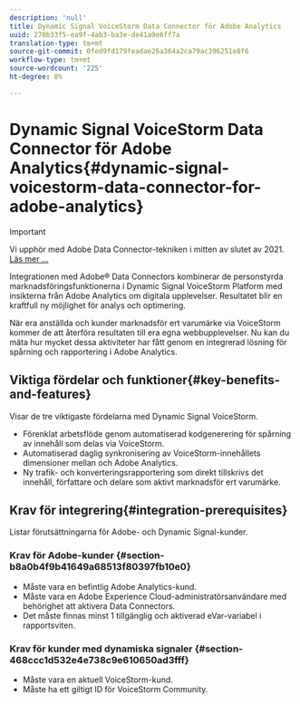 ```yaml
---
description: 'null'
title: Dynamic Signal VoiceStorm Data Connector för Adobe Analytics
uuid: 270b33f5-ea9f-4ab3-ba3e-de41a9e6ff7a
translation-type: tm+mt
source-git-commit: 0fed9fd179feadae26a364a2ca79ac396251e8f6
workflow-type: tm+mt
source-wordcount: '225'
ht-degree: 8%

---
```



# Dynamic Signal VoiceStorm Data Connector för Adobe Analytics{#dynamic-signal-voicestorm-data-connector-for-adobe-analytics}

>[!IMPORTANT]
>
>Vi upphör med Adobe Data Connector-tekniken i mitten av slutet av 2021. [Läs mer …](/help/import/data-connectors/data-connectors-eol.md)

Integrationen med Adobe® Data Connectors kombinerar de personstyrda marknadsföringsfunktionerna i Dynamic Signal VoiceStorm Platform med insikterna från Adobe Analytics om digitala upplevelser. Resultatet blir en kraftfull ny möjlighet för analys och optimering.

När era anställda och kunder marknadsför ert varumärke via VoiceStorm kommer de att återföra resultaten till era egna webbupplevelser. Nu kan du mäta hur mycket dessa aktiviteter har fått genom en integrerad lösning för spårning och rapportering i Adobe Analytics.

## Viktiga fördelar och funktioner{#key-benefits-and-features}

Visar de tre viktigaste fördelarna med Dynamic Signal VoiceStorm.

* Förenklat arbetsflöde genom automatiserad kodgenerering för spårning av innehåll som delas via VoiceStorm.
* Automatiserad daglig synkronisering av VoiceStorm-innehållets dimensioner mellan och Adobe Analytics.
* Ny trafik- och konverteringsrapportering som direkt tillskrivs det innehåll, författare och delare som aktivt marknadsför ert varumärke.

## Krav för integrering{#integration-prerequisites}

Listar förutsättningarna för Adobe- och Dynamic Signal-kunder.

### Krav för Adobe-kunder {#section-b8a0b4f9b41649a68513f80397fb10e0}

* Måste vara en befintlig Adobe Analytics-kund.
* Måste vara en Adobe Experience Cloud-administratörsanvändare med behörighet att aktivera Data Connectors.
* Det måste finnas minst 1 tillgänglig och aktiverad eVar-variabel i rapportsviten.

### Krav för kunder med dynamiska signaler {#section-468ccc1d532e4e738c9e610650ad3fff}

* Måste vara en aktuell VoiceStorm-kund.
* Måste ha ett giltigt ID för VoiceStorm Community.
